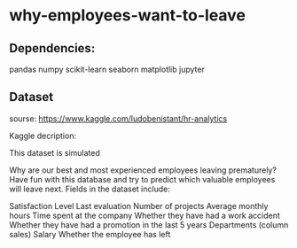 # why-employees-want-to-leave
## Dependencies:
pandas
numpy
scikit-learn
seaborn
matplotlib
jupyter

## Dataset
sourse: https://www.kaggle.com/ludobenistant/hr-analytics


Kaggle decription: 

This dataset is simulated

Why are our best and most experienced employees leaving prematurely? Have fun with this database and try to predict which valuable employees will leave next. Fields in the dataset include:

Satisfaction Level
Last evaluation
Number of projects
Average monthly hours
Time spent at the company
Whether they have had a work accident
Whether they have had a promotion in the last 5 years
Departments (column sales)
Salary
Whether the employee has left
